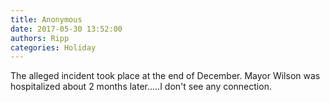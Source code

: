 ```yaml
---
title: Anonymous
date: 2017-05-30 13:52:00
authors: Ripp
categories: Holiday
---
```


 The alleged incident took place at the end of December. Mayor Wilson was hospitalized about 2 months later.....I don't see any connection.